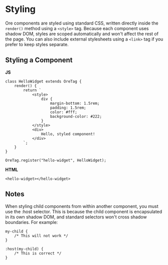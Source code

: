 # Styling

Ore components are styled using standard CSS, written directly inside the `render()` method using a `<style>` tag. Because each component uses shadow DOM, styles are scoped automatically and won't affect the rest of the page. You can also include external stylesheets using a `<link>` tag if you prefer to keep styles separate.

## Styling a Component
  
**JS**
 
    class HelloWidget extends OreTag {
        render() {
            return `
                <style>
                    div {
                        margin-bottom: 1.5rem;
                        padding: 1.5rem;
                        color: #fff;
                        background-color: #222;
                    }
                </style>
                <div>
                    Hello, styled component!
                </div>
            `;
        }
    }

    OreTag.register("hello-widget", HelloWidget);

**HTML**

    <hello-widget></hello-widget>

## Notes

When styling child components from within another component, you must use the :host selector. This is because the child component is encapsulated in its own shadow DOM, and standard selectors won't cross shadow boundaries. For example:  

    my-child {
        /* This will not work */
    }

    :host(my-child) {
        /* This is correct */
    }
